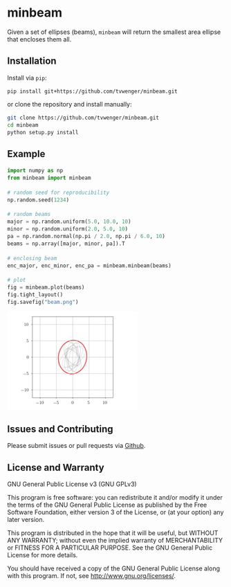 # minbeam
Given a set of ellipses (beams), `minbeam` will return the smallest
area ellipse that encloses them all.

## Installation
Install via `pip`:
```
pip install git+https://github.com/tvwenger/minbeam.git
```
or clone the repository and install manually:
```bash
git clone https://github.com/tvwenger/minbeam.git
cd minbeam
python setup.py install
```

## Example
```python
import numpy as np
from minbeam import minbeam

# random seed for reproducibility
np.random.seed(1234)

# random beams
major = np.random.uniform(5.0, 10.0, 10)
minor = np.random.uniform(2.0, 5.0, 10)
pa = np.random.normal(np.pi / 2.0, np.pi / 6.0, 10)
beams = np.array([major, minor, pa]).T

# enclosing beam
enc_major, enc_minor, enc_pa = minbeam.minbeam(beams)

# plot
fig = minbeam.plot(beams)
fig.tight_layout()
fig.savefig("beam.png")
```
<img src="https://raw.githubusercontent.com/tvwenger/minbeam/master/beam.png" width="60%" />

## Issues and Contributing

Please submit issues or pull requests via
[Github](https://github.com/tvwenger/minbeam).

## License and Warranty

GNU General Public License v3 (GNU GPLv3)

This program is free software: you can redistribute it and/or modify
it under the terms of the GNU General Public License as published
by the Free Software Foundation, either version 3 of the License,
or (at your option) any later version.

This program is distributed in the hope that it will be useful,
but WITHOUT ANY WARRANTY; without even the implied warranty of
MERCHANTABILITY or FITNESS FOR A PARTICULAR PURPOSE.  See the
GNU General Public License for more details.

You should have received a copy of the GNU General Public License
along with this program.  If not, see <http://www.gnu.org/licenses/>.
